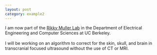 ```yaml
---
layout: post
category: example2
---
```


I am now part of the <a href="https://www.rikkymuller.com/" target="_blank">Rikky Muller Lab</a> in the Department of Electrical Engineering and Computer Sciences at UC Berkeley.<br><br>
I will be working on an algorithm to correct for the skin, skull, and brain in transcranial focused ultrasound without the use of CT or MRI. 
